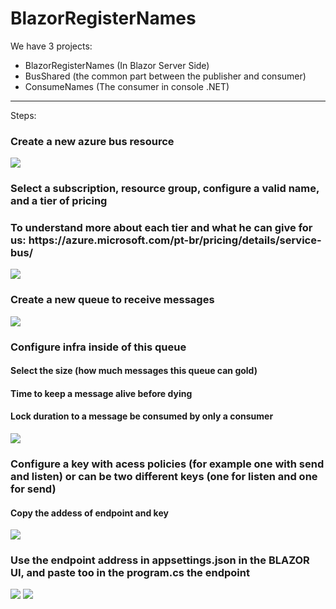 # BlazorRegisterNames

We have 3 projects:
- BlazorRegisterNames (In Blazor Server Side)
- BusShared (the common part between the publisher and consumer)
- ConsumeNames (The consumer in console .NET)

<hr/>

Steps:

<h3>Create a new azure bus resource</h3>
<img src="https://user-images.githubusercontent.com/54090940/172480757-b24f5049-35f9-4b82-ab96-1f97303dc062.png">

<h3>Select a subscription, resource group, configure a valid name, and a tier of pricing</h3>
<h3> To understand more about each tier and what he can give for us: https://azure.microsoft.com/pt-br/pricing/details/service-bus/</h3>
<img src="(https://user-images.githubusercontent.com/54090940/172480968-fa509a6e-17f3-4b11-9c68-72dcc6038cc6.png)">

<h3>Create a new queue to receive messages</h3>
<img src="(https://user-images.githubusercontent.com/54090940/172481297-1e397ebc-2834-4e60-9de2-e1fa8c257fbf.png)">

<h3>Configure infra inside of this queue</h3>
<h4>Select the size (how much messages this queue can gold)</h4>
<h4>Time to keep a message alive before dying</h4>
<h4>Lock duration to a message be consumed by only a consumer</h4>
<img src="(https://user-images.githubusercontent.com/54090940/172481457-032c5587-41fb-42dc-b2bc-14c13c4eef83.png)">

<h3>Configure a key with acess policies (for example one with send and listen) or can be two different keys (one for listen and one for send)</h3>
<h4>Copy the addess of endpoint and key</h4>
<img src="(https://user-images.githubusercontent.com/54090940/172481916-d2920d3f-37e1-496a-8fd9-dd6509afca8d.png)">

<h3>Use the endpoint address in appsettings.json in the BLAZOR UI, and paste too in the program.cs the endpoint</h3>
<img src="(https://user-images.githubusercontent.com/54090940/172482148-99bcbbf3-2126-4f8e-be34-b7b256e8a7cf.png)">
<img src="(https://user-images.githubusercontent.com/54090940/172482161-e707f94d-da93-434a-9964-6a08680eed7a.png)">


